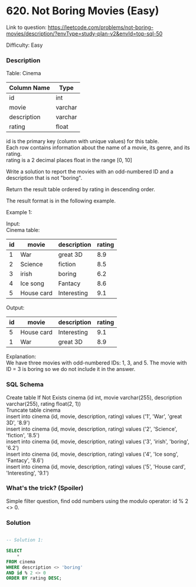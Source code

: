 # 620. Not Boring Movies (Easy)

Link to question: https://leetcode.com/problems/not-boring-movies/description/?envType=study-plan-v2&envId=top-sql-50

Difficulty: Easy

### Description

Table: Cinema


| Column Name    | Type     |
|----------------|----------|
| id             | int      |
| movie          | varchar  |
| description    | varchar  |
| rating         | float    |

id is the primary key (column with unique values) for this table.\
Each row contains information about the name of a movie, its genre, and its rating.\
rating is a 2 decimal places float in the range [0, 10]
 

Write a solution to report the movies with an odd-numbered ID and a description that is not "boring".

Return the result table ordered by rating in descending order.

The result format is in the following example.

 

Example 1:

Input:\
Cinema table:

| id | movie      | description | rating |
|----|------------|-------------|--------|
| 1  | War        | great 3D    | 8.9    |
| 2  | Science    | fiction     | 8.5    |
| 3  | irish      | boring      | 6.2    |
| 4  | Ice song   | Fantacy     | 8.6    |
| 5  | House card | Interesting | 9.1    |

Output: 

| id | movie      | description | rating |
|----|------------|-------------|--------|
| 5  | House card | Interesting | 9.1    |
| 1  | War        | great 3D    | 8.9    |

Explanation:\
We have three movies with odd-numbered IDs: 1, 3, and 5. The movie with ID = 3 is boring so we do not include it in the answer.

### SQL Schema
Create table If Not Exists cinema (id int, movie varchar(255), description varchar(255), rating float(2, 1))\
Truncate table cinema\
insert into cinema (id, movie, description, rating) values ('1', 'War', 'great 3D', '8.9')\
insert into cinema (id, movie, description, rating) values ('2', 'Science', 'fiction', '8.5')\
insert into cinema (id, movie, description, rating) values ('3', 'irish', 'boring', '6.2')\
insert into cinema (id, movie, description, rating) values ('4', 'Ice song', 'Fantacy', '8.6')\
insert into cinema (id, movie, description, rating) values ('5', 'House card', 'Interesting', '9.1')

### What's the trick? (Spoiler)
Simple filter question, find odd numbers using the modulo operator: id % 2 <> 0.

### Solution

```sql

-- Solution 1:

SELECT
    *
FROM cinema
WHERE description <> 'boring'
AND id % 2 <> 0
ORDER BY rating DESC;
